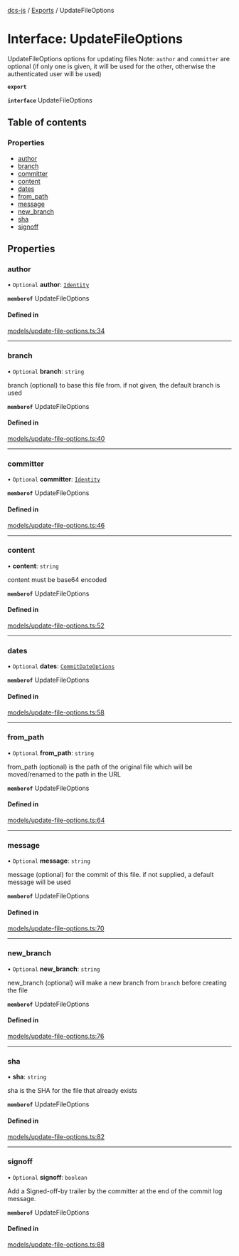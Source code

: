 [dcs-js](../README.md) / [Exports](../modules.md) / UpdateFileOptions

# Interface: UpdateFileOptions

UpdateFileOptions options for updating files Note: `author` and `committer` are optional (if only one is given, it will be used for the other, otherwise the authenticated user will be used)

**`export`**

**`interface`** UpdateFileOptions

## Table of contents

### Properties

- [author](UpdateFileOptions.md#author)
- [branch](UpdateFileOptions.md#branch)
- [committer](UpdateFileOptions.md#committer)
- [content](UpdateFileOptions.md#content)
- [dates](UpdateFileOptions.md#dates)
- [from\_path](UpdateFileOptions.md#from_path)
- [message](UpdateFileOptions.md#message)
- [new\_branch](UpdateFileOptions.md#new_branch)
- [sha](UpdateFileOptions.md#sha)
- [signoff](UpdateFileOptions.md#signoff)

## Properties

### <a id="author" name="author"></a> author

• `Optional` **author**: [`Identity`](Identity.md)

**`memberof`** UpdateFileOptions

#### Defined in

[models/update-file-options.ts:34](https://github.com/unfoldingWord/dcs-js/blob/09d5a5e/models/update-file-options.ts#L34)

___

### <a id="branch" name="branch"></a> branch

• `Optional` **branch**: `string`

branch (optional) to base this file from. if not given, the default branch is used

**`memberof`** UpdateFileOptions

#### Defined in

[models/update-file-options.ts:40](https://github.com/unfoldingWord/dcs-js/blob/09d5a5e/models/update-file-options.ts#L40)

___

### <a id="committer" name="committer"></a> committer

• `Optional` **committer**: [`Identity`](Identity.md)

**`memberof`** UpdateFileOptions

#### Defined in

[models/update-file-options.ts:46](https://github.com/unfoldingWord/dcs-js/blob/09d5a5e/models/update-file-options.ts#L46)

___

### <a id="content" name="content"></a> content

• **content**: `string`

content must be base64 encoded

**`memberof`** UpdateFileOptions

#### Defined in

[models/update-file-options.ts:52](https://github.com/unfoldingWord/dcs-js/blob/09d5a5e/models/update-file-options.ts#L52)

___

### <a id="dates" name="dates"></a> dates

• `Optional` **dates**: [`CommitDateOptions`](CommitDateOptions.md)

**`memberof`** UpdateFileOptions

#### Defined in

[models/update-file-options.ts:58](https://github.com/unfoldingWord/dcs-js/blob/09d5a5e/models/update-file-options.ts#L58)

___

### <a id="from_path" name="from_path"></a> from\_path

• `Optional` **from\_path**: `string`

from_path (optional) is the path of the original file which will be moved/renamed to the path in the URL

**`memberof`** UpdateFileOptions

#### Defined in

[models/update-file-options.ts:64](https://github.com/unfoldingWord/dcs-js/blob/09d5a5e/models/update-file-options.ts#L64)

___

### <a id="message" name="message"></a> message

• `Optional` **message**: `string`

message (optional) for the commit of this file. if not supplied, a default message will be used

**`memberof`** UpdateFileOptions

#### Defined in

[models/update-file-options.ts:70](https://github.com/unfoldingWord/dcs-js/blob/09d5a5e/models/update-file-options.ts#L70)

___

### <a id="new_branch" name="new_branch"></a> new\_branch

• `Optional` **new\_branch**: `string`

new_branch (optional) will make a new branch from `branch` before creating the file

**`memberof`** UpdateFileOptions

#### Defined in

[models/update-file-options.ts:76](https://github.com/unfoldingWord/dcs-js/blob/09d5a5e/models/update-file-options.ts#L76)

___

### <a id="sha" name="sha"></a> sha

• **sha**: `string`

sha is the SHA for the file that already exists

**`memberof`** UpdateFileOptions

#### Defined in

[models/update-file-options.ts:82](https://github.com/unfoldingWord/dcs-js/blob/09d5a5e/models/update-file-options.ts#L82)

___

### <a id="signoff" name="signoff"></a> signoff

• `Optional` **signoff**: `boolean`

Add a Signed-off-by trailer by the committer at the end of the commit log message.

**`memberof`** UpdateFileOptions

#### Defined in

[models/update-file-options.ts:88](https://github.com/unfoldingWord/dcs-js/blob/09d5a5e/models/update-file-options.ts#L88)
